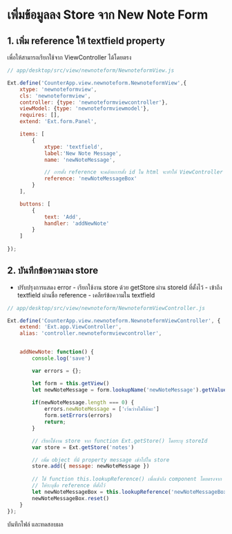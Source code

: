 

# เพิ่มข้อมูลลง Store จาก New Note Form

## 1. เพิ่ม reference ให้ textfield property 

เพื่อให้สามารถเรียกใช้จาก ViewController ได้โดยตรง

```js
// app/desktop/src/view/newnoteform/NewnoteformView.js

Ext.define('CounterApp.view.newnoteform.NewnoteformView',{
	xtype: 'newnoteformview',
	cls: 'newnoteformview',
	controller: {type: 'newnoteformviewcontroller'},
	viewModel: {type: 'newnoteformviewmodel'},
	requires: [],
	extend: 'Ext.form.Panel',

	items: [
		{
			xtype: 'textfield',
			label:'New Note Message',
			name: 'newNoteMessage',

            // การตั้ง reference จะคล้ายการตั้ง id ใน html จะทำให้ ViewController สามารถเข้าถึง Component ได้โดยตรง
			reference: 'newNoteMessageBox'
		}
	],

	buttons: [
		{
			text: 'Add',
			handler: 'addNewNote'
		}
	]
	
});

```

## 2. บันทึกข้อความลง store 

- ปรับปรุงการแสดง error - เรียกใช้งาน store ด้วย getStore ผ่าน storeId ที่ตั้งไว้ - เข้าถึง textfield ผ่านชื่อ reference - เคลียร์ข้อความใน textfield

```js
// app/desktop/src/view/newnoteform/NewnoteformViewController.js

Ext.define('CounterApp.view.newnoteform.NewnoteformViewController', {
	extend: 'Ext.app.ViewController',
	alias: 'controller.newnoteformviewcontroller',


	addNewNote: function() {
		console.log('save')

		var errors = {};

		let form = this.getView()
		let newNoteMessage = form.lookupName('newNoteMessage').getValue() || ''
		
		if(newNoteMessage.length === 0) {
			errors.newNoteMessage = ['เว้นว่างไม่ได้นะ']
			form.setErrors(errors)
			return;
		}

        // เรียกใช้งาน store จาก function Ext.getStore() โดยระบุ storeId
		var store = Ext.getStore('notes')

        // เพิ่ม object ที่มี property message เข้าไปใน store
		store.add({ message: newNoteMessage })
		
        // ใช้ function this.lookupReference() เพื่อเข้าถึง component โดยตรงจาก View
        // ให้ระบุชื่อ reference ที่ตั้งไว้
		let newNoteMessageBox = this.lookupReference('newNoteMessageBox')
		newNoteMessageBox.reset()
	}
});

```

บันทึกไฟล์ และทดสอบผล